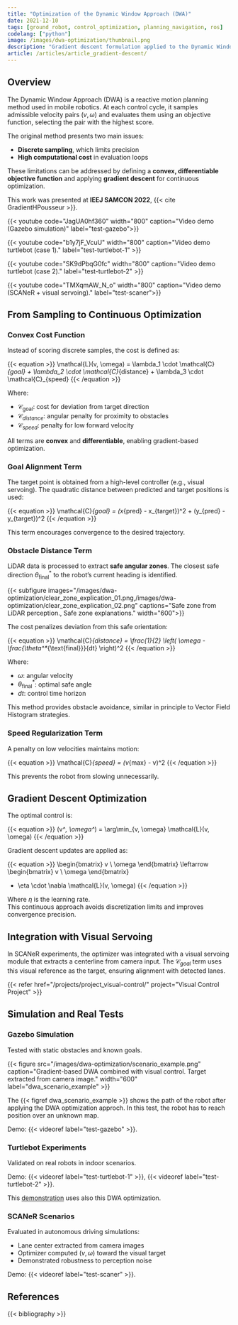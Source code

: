 ```yaml
---
title: "Optimization of the Dynamic Window Approach (DWA)"
date: 2021-12-10
tags: [ground_robot, control_optimization, planning_navigation, ros]
codelang: ["python"]
image: /images/dwa-optimization/thumbnail.png
description: "Gradient descent formulation applied to the Dynamic Window Approach for improved convergence and trajectory quality."
article: /articles/article_gradient-descent/
---
```


## Overview

The Dynamic Window Approach (DWA) is a reactive motion planning method used in mobile robotics. At each control cycle, it samples admissible velocity pairs $(v, \omega)$ and evaluates them using an objective function, selecting the pair with the highest score.

The original method presents two main issues:  
- **Discrete sampling**, which limits precision  
- **High computational cost** in evaluation loops  

These limitations can be addressed by defining a **convex, differentiable objective function** and applying **gradient descent** for continuous optimization.

This work was presented at **IEEJ SAMCON 2022**, {{< cite GradientHPousseur >}}.

{{< youtube code="JagUA0hf360" width="800" caption="Video demo (Gazebo simulation)" label="test-gazebo">}}

{{< youtube code="b1y7jF_VcuU" width="800" caption="Video demo turtlebot (case 1)."  label="test-turtlebot-1" >}}

{{< youtube code="SK9dPbqG0fc" width="800" caption="Video demo turtlebot (case 2)." label="test-turtlebot-2" >}}

{{< youtube code="TMXqmAW_N_o" width="800" caption="Video demo (SCANeR + visual servoing)." label="test-scaner">}}

## From Sampling to Continuous Optimization

### Convex Cost Function

Instead of scoring discrete samples, the cost is defined as:

{{< equation >}}
\mathcal{L}(v, \omega) = \lambda_1 \cdot \mathcal{C}_{goal} + \lambda_2 \cdot \mathcal{C}_{distance} + \lambda_3 \cdot \mathcal{C}_{speed}
{{< /equation >}}

Where:  
- $\mathcal{C}_{\text{goal}}$: cost for deviation from target direction
- $\mathcal{C}_{distance}$: angular penalty for proximity to obstacles  
- $\mathcal{C}_{speed}$: penalty for low forward velocity  

All terms are **convex** and **differentiable**, enabling gradient-based optimization.

### Goal Alignment Term

The target point is obtained from a high-level controller (e.g., visual servoing). The quadratic distance between predicted and target positions is used:

{{< equation >}}
\mathcal{C}_{goal} = (x_{pred} - x_{target})^2 + (y_{pred} - y_{target})^2
{{< /equation >}}

This term encourages convergence to the desired trajectory.

### Obstacle Distance Term

LiDAR data is processed to extract **safe angular zones**. The closest safe direction $\theta^*_{\text{final}}$ to the robot’s current heading is identified.

{{< subfigure images="/images/dwa-optimization/clear_zone_explication_01.png,/images/dwa-optimization/clear_zone_explication_02.png" captions="Safe zone from LiDAR perception., Safe zone explanations." width="600">}}

The cost penalizes deviation from this safe orientation:

{{< equation >}}
\mathcal{C}_{distance} = \frac{1}{2} \left( \omega - \frac{\theta^*_{\text{final}}}{dt} \right)^2
{{< /equation >}}

Where:  
- $\omega$: angular velocity  
- $\theta^*_{\text{final}}$: optimal safe angle  
- $dt$: control time horizon  

This method provides obstacle avoidance, similar in principle to Vector Field Histogram strategies.

### Speed Regularization Term

A penalty on low velocities maintains motion:

{{< equation >}}
\mathcal{C}_{speed} = (v_{max} - v)^2
{{< /equation >}}

This prevents the robot from slowing unnecessarily.

## Gradient Descent Optimization

The optimal control is:

{{< equation >}}
(v^*, \omega^*) = \arg\min_{v, \omega} \mathcal{L}(v, \omega)
{{< /equation >}}

Gradient descent updates are applied as:

{{< equation >}}
\begin{bmatrix}
v \\
\omega
\end{bmatrix}
\leftarrow
\begin{bmatrix}
v \\
\omega
\end{bmatrix}
 - \eta \cdot \nabla \mathcal{L}(v, \omega)
{{< /equation >}}

Where $\eta$ is the learning rate.  
This continuous approach avoids discretization limits and improves convergence precision.

## Integration with Visual Servoing

In SCANeR experiments, the optimizer was integrated with a visual servoing module that extracts a centerline from camera input. The $\mathcal{C}_{goal}$ term uses this visual reference as the target, ensuring alignment with detected lanes.

{{< refer href="/projects/project_visual-control/" project="Visual Control Project" >}}

## Simulation and Real Tests

### Gazebo Simulation

Tested with static obstacles and known goals.  

{{< figure src="/images/dwa-optimization/scenario_example.png" caption="Gradient-based DWA combined with visual control. Target extracted from camera image." width="600" label="dwa_scenario_example" >}}

The {{< figref dwa_scenario_example >}} shows the path of the robot after applying the DWA optimization approch. In this test, the robot has to reach position over an unknown map.

Demo: {{< videoref label="test-gazebo" >}}.

### Turtlebot Experiments

Validated on real robots in indoor scenarios.  

Demo: {{< videoref label="test-turtlebot-1" >}}, {{< videoref label="test-turtlebot-2" >}}.

This [demonstration](/projects/project_multi-robots/#multi-robots-demo) uses also this DWA optimization.


### SCANeR Scenarios

Evaluated in autonomous driving simulations:  
- Lane center extracted from camera images  
- Optimizer computed $(v, \omega)$ toward the visual target  
- Demonstrated robustness to perception noise  

Demo: {{< videoref label="test-scaner" >}}.

## References

{{< bibliography >}}
